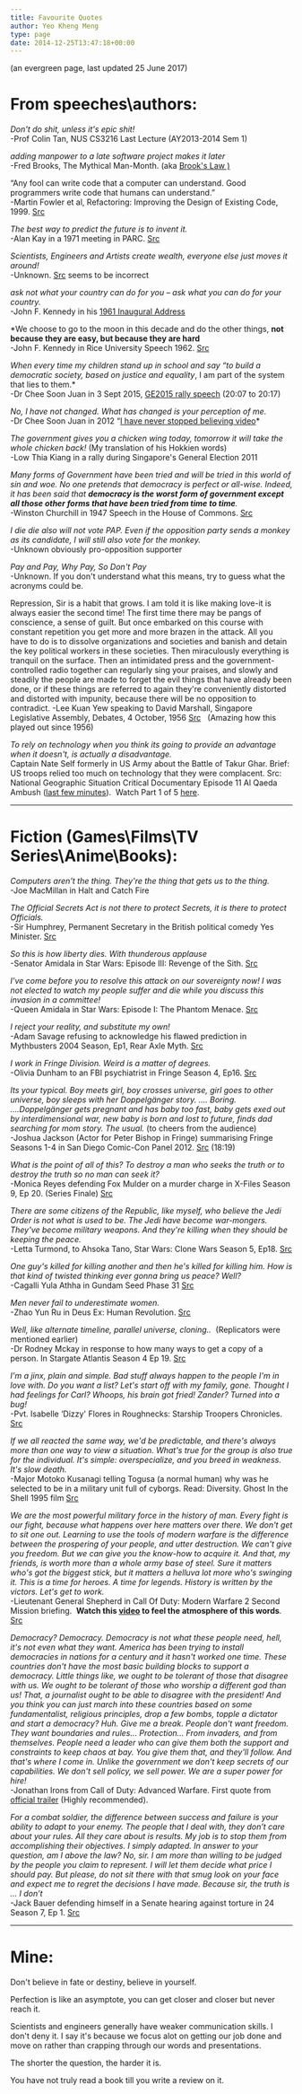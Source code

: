 ```yaml
---
title: Favourite Quotes
author: Yeo Kheng Meng
type: page
date: 2014-12-25T13:47:18+00:00
---
```

(an evergreen page, last updated 25 June 2017)

# From speeches\authors:

*Don't do shit, unless it's epic shit!*  
-Prof Colin Tan, NUS CS3216 Last Lecture (AY2013-2014 Sem 1)

*adding manpower to a late software project makes it later*  
-Fred Brooks, The Mythical Man-Month. (aka [Brook's Law )][1]

“Any fool can write code that a computer can understand. Good programmers write code that humans can understand.”  
-Martin Fowler et al, Refactoring: Improving the Design of Existing Code, 1999. [Src][2]

*The best way to predict the future is to invent it.*  
-Alan Kay in a 1971 meeting in PARC. [Src][3]

*Scientists, Engineers and Artists create wealth, everyone else just moves it around!*  
-Unknown. [Src][4] seems to be incorrect

*ask not what your country can do for you – ask what you can do for your country.*  
-John F. Kennedy in his [1961 Inaugural Address][5]

*We choose to go to the moon in this decade and do the other things, **not because they are easy, but because they are hard**  
-John F. Kennedy in Rice University Speech 1962. [Src][6]

*When every time my children stand up in school and say &#8220;to build a democratic society, based on justice and equality*, I am part of the system that lies to them.*  
-Dr Chee Soon Juan in 3 Sept 2015, [GE2015 rally speech][7] (20:07 to 20:17)

*No, I have not changed. What has changed is your perception of me.*  
-Dr Chee Soon Juan in 2012 &#8220;[I have never stopped believing video][8]*

*The government gives you a chicken wing today, tomorrow it will take the whole chicken back!* (My translation of his Hokkien words)  
-Low Thia Kiang in a rally during Singapore's General Election 2011

*Many forms of Government have been tried and will be tried in this world of sin and woe. No one pretends that democracy is perfect or all-wise. Indeed, it has been said that **democracy is the worst form of government except all those other forms that have been tried from time to time**.*  
-Winston Churchill in 1947 Speech in the House of Commons. [Src][9]

*I die die also will not vote PAP. Even if the opposition party sends a monkey as its candidate, I will still also vote for the monkey.*  
-Unknown obviously pro-opposition supporter

*Pay and Pay, Why Pay, So Don't Pay*  
-Unknown. If you don't understand what this means, try to guess what the acronyms could be.

Repression, Sir is a habit that grows. I am told it is like making love-it is always easier the second time! The first time there may be pangs of conscience, a sense of guilt. But once embarked on this course with constant repetition you get more and more brazen in the attack. All you have to do is to dissolve organizations and societies and banish and detain the key political workers in these societies. Then miraculously everything is tranquil on the surface. Then an intimidated press and the government-controlled radio together can regularly sing your praises, and slowly and steadily the people are made to forget the evil things that have already been done, or if these things are referred to again they're conveniently distorted and distorted with impunity, because there will be no opposition to contradict.
-Lee Kuan Yew speaking to David Marshall, Singapore Legislative Assembly, Debates, 4 October, 1956 [Src][10]   (Amazing how this played out since 1956)

*To rely on technology when you think its going to provide an advantage when it doesn't, is actually a disadvantage.*  
Captain Nate Self formerly in US Army about the Battle of Takur Ghar. Brief: US troops relied too much on technology that they were complacent. Src: National Geographic Situation Critical Documentary Episode 11 Al Qaeda Ambush ([last few minutes][11]).  Watch Part 1 of 5 [here][12].

---

# Fiction (Games\Films\TV Series\Anime\Books):

*Computers aren't the thing. They're the thing that gets us to the thing.*  
-Joe MacMillan in Halt and Catch Fire

*The Official Secrets Act is not there to protect Secrets, it is there to protect Officials.*  
-Sir Humphrey, Permanent Secretary in the British political comedy Yes Minister. [Src][13]

*So this is how liberty dies. With thunderous applause*  
-Senator Amidala in Star Wars: Episode III: Revenge of the Sith. [Src][14]

*I've come before you to resolve this attack on our sovereignty now! I was not elected to watch my people suffer and die while you discuss this invasion in a committee!*  
-Queen Amidala in Star Wars: Episode I: The Phantom Menace. [Src][15]

*I reject your reality, and substitute my own!*  
-Adam Savage refusing to acknowledge his flawed prediction in Mythbusters 2004 Season, Ep1, Rear Axle Myth. [Src][16]

*I work in Fringe Division. Weird is a matter of degrees.*  
-Olivia Dunham to an FBI psychiatrist in Fringe Season 4, Ep16. [Src][17]

*Its your typical. Boy meets girl, boy crosses universe, girl goes to other universe, boy sleeps with her Doppelgänger story. &#8230;. Boring. &#8230;.Doppelgänger gets pregnant and has baby too fast, baby gets exed out by interdimensional war, new baby is born and lost to future, finds dad searching for mom story. The usual.* (to cheers from the audience)  
-Joshua Jackson (Actor for Peter Bishop in Fringe) summarising Fringe Seasons 1-4 in San Diego Comic-Con Panel 2012. [Src][18] (18:19)

*What is the point of all of this? To destroy a man who seeks the truth or to destroy the truth so no man can seek it?*  
-Monica Reyes defending Fox Mulder on a murder charge in X-Files Season 9, Ep 20. (Series Finale) [Src][19]

*There are some citizens of the Republic, like myself, who believe the Jedi Order is not what is used to be. The Jedi have become war-mongers. They've become military weapons. And they're killing when they should be keeping the peace.*  
-Letta Turmond, to Ahsoka Tano, Star Wars: Clone Wars Season 5, Ep18. [Src][20]

*One guy's killed for killing another and then he's killed for killing him. How is that kind of twisted thinking ever gonna bring us peace? Well?*  
-Cagalli Yula Athha in Gundam Seed Phase 31 [Src][21]

*Men never fail to underestimate women.*  
-Zhao Yun Ru in Deus Ex: Human Revolution. [Src][22]

*Well, like alternate timeline, parallel universe, cloning..*  (Replicators were mentioned earlier)  
-Dr Rodney Mckay in response to how many ways to get a copy of a person. In Stargate Atlantis Season 4 Ep 19. [Src][23]

*I'm a jinx, plain and simple. Bad stuff always happen to the people I'm in love with. Do you want a list? Let's start off with my family, gone. Thought I had feelings for Carl? Whoops, his brain got fried! Zander? Turned into a bug!*  
-Pvt. Isabelle &#8216;Dizzy' Flores in Roughnecks: Starship Troopers Chronicles. [Src][24]

*If we all reacted the same way, we'd be predictable, and there's always more than one way to view a situation. What's true for the group is also true for the individual. It's simple: overspecialize, and you breed in weakness. It's slow death.*  
-Major Motoko Kusanagi telling Togusa (a normal human) why was he selected to be in a military unit full of cyborgs. Read: Diversity. Ghost In the Shell 1995 film [Src][25]

*We are the most powerful military force in the history of man. Every fight is our fight, because what happens over here matters over there. We don't get to sit one out. Learning to use the tools of modern warfare is the difference between the prospering of your people, and utter destruction. We can't give you freedom. But we can give you the know-how to acquire it. And that, my friends, is worth more than a whole army base of steel. Sure it matters who's got the biggest stick, but it matters a helluva lot more who's swinging it. This is a time for heroes. A time for legends. History is written by the victors. Let's get to work.*  
-Lieutenant General Shepherd in Call Of Duty: Modern Warfare 2 Second Mission briefing.  **Watch this [video][26] to feel the atmosphere of this words**.  [Src][27]

*Democracy? Democracy. Democracy is not what these people need, hell, it's not even what they want. America has been trying to install democracies in nations for a century and it hasn't worked one time. These countries don't have the most basic building blocks to support a democracy. Little things like, we ought to be tolerant of those that disagree with us. We ought to be tolerant of those who worship a different god than us! That, a journalist ought to be able to disagree with the president! And you think you can just march into these countries based on some fundamentalist, religious principles, drop a few bombs, topple a dictator and start a democracy? Huh. Give me a break. People don't want freedom. They want boundaries and rules… Protection… From invaders, and from themselves. People need a leader who can give them both the support and constraints to keep chaos at bay. You give them that, and they'll follow. And that's where I come in. Unlike the government we don't keep secrets of our capabilities. We don't sell policy, we sell power. We are a super power for hire!*  
-Jonathan Irons from Call of Duty: Advanced Warfare. First quote from [official trailer][28] (Highly recommended).

*For a combat soldier, the difference between success and failure is your ability to adapt to your enemy. The people that I deal with, they don’t care about your rules. All they care about is results. My job is to stop them from accomplishing their objectives. I simply adapted. In answer to your question, am I above the law? No, sir. I am more than willing to be judged by the people you claim to represent. I will let them decide what price I should pay. But please, do not sit there with that smug look on your face and expect me to regret the decisions I have made. Because sir, the truth is … I don’t*  
-Jack Bauer defending himself in a Senate hearing against torture in 24 Season 7, Ep 1. [Src][29]

---

# Mine:

Don't believe in fate or destiny, believe in yourself.

Perfection is like an asymptote, you can get closer and closer but never reach it.

Scientists and engineers generally have weaker communication skills. I don't deny it. I say it's because we focus alot on getting our job done and move on rather than crapping through our words and presentations.

The shorter the question, the harder it is.

You have not truly read a book till you write a review on it.

 [1]: http://en.wikipedia.org/wiki/Brooks%27slaw
 [2]: http://weblogs.asp.net/fmarguerie/archive/2004/03/03/83216.aspx
 [3]: https://en.wikiquote.org/wiki/AlanKay
 [4]: http://www.nap.edu/openbook.php?recordid=12255&page=42
 [5]: https://en.wikipedia.org/wiki/InauguraladdressofJohnF.Kennedy
 [6]: https://en.wikiquote.org/wiki/JohnF.Kennedy
 [7]: https://www.youtube.com/watch?v=eWKEaX1uQwU
 [8]: https://www.youtube.com/watch?v=nwCSo7v4EyE
 [9]: https://en.wikiquote.org/wiki/WinstonChurchill
 [10]: https://en.wikiquote.org/wiki/LeeKuanYew
 [11]: http://www.youtube.com/watch?v=UGO5sca07M#t=06m09s
 [12]: http://www.youtube.com/watch?v=n5JEpn5TuEU
 [13]: http://tvtropes.org/pmwiki/pmwiki.php/Main/OfficialSecretsAct
 [14]: http://www.quotationspage.com/quote/36045.html
 [15]: https://en.wikiquote.org/wiki/StarWarsEpisodeI:ThePhantomMenace
 [16]: http://en.wikiquote.org/wiki/MythBusters
 [17]: http://www.buddytv.com/articles/fringe/fringe-awesome-quotes-nothing-44788.aspx
 [18]: https://www.youtube.com/watch?v=pnEjjYhAtps
 [19]: http://www.imdb.com/title/tt0408347/quotes
 [20]: http://clonewars.wikia.com/wiki/TheJediWhoKnewTooMuch
 [21]: https://en.wikiquote.org/wiki/GundamSeed
 [22]: https://en.wikiquote.org/wiki/DeusEx:HumanRevolution
 [23]: http://stargate.wikia.com/wiki/TheKindred,Part2
 [24]: http://www.imdb.com/title/tt0190198/quotes
 [25]: http://www.imdb.com/title/tt0113568/quotes
 [26]: https://www.youtube.com/watch?v=O-bLfCgjqSI
 [27]: http://callofduty.wikia.com/wiki/Shepherd/Quotes
 [28]: https://www.youtube.com/watch?v=sFu5qXMuaJU
 [29]: http://24.wikia.com/wiki/Quote:JackBauer#Day7